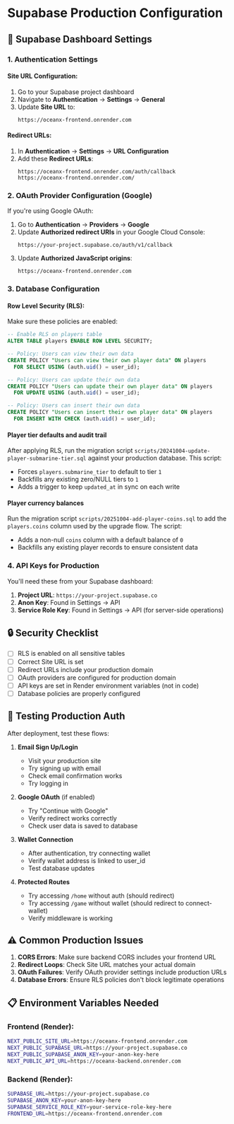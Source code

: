 # Supabase Production Configuration

## 🔧 **Supabase Dashboard Settings**

### 1. **Authentication Settings**

#### Site URL Configuration:
1. Go to your Supabase project dashboard
2. Navigate to **Authentication** → **Settings** → **General**
3. Update **Site URL** to:
   ```
   https://oceanx-frontend.onrender.com
   ```

#### Redirect URLs:
1. In **Authentication** → **Settings** → **URL Configuration**
2. Add these **Redirect URLs**:
   ```
   https://oceanx-frontend.onrender.com/auth/callback
   https://oceanx-frontend.onrender.com/
   ```

### 2. **OAuth Provider Configuration (Google)**

If you're using Google OAuth:

1. Go to **Authentication** → **Providers** → **Google**
2. Update **Authorized redirect URIs** in your Google Cloud Console:
   ```
   https://your-project.supabase.co/auth/v1/callback
   ```
3. Update **Authorized JavaScript origins**:
   ```
   https://oceanx-frontend.onrender.com
   ```

### 3. **Database Configuration**

#### Row Level Security (RLS):
Make sure these policies are enabled:

```sql
-- Enable RLS on players table
ALTER TABLE players ENABLE ROW LEVEL SECURITY;

-- Policy: Users can view their own data
CREATE POLICY "Users can view their own player data" ON players
  FOR SELECT USING (auth.uid() = user_id);

-- Policy: Users can update their own data  
CREATE POLICY "Users can update their own player data" ON players
  FOR UPDATE USING (auth.uid() = user_id);

-- Policy: Users can insert their own data
CREATE POLICY "Users can insert their own player data" ON players
  FOR INSERT WITH CHECK (auth.uid() = user_id);
```

#### Player tier defaults and audit trail
After applying RLS, run the migration script `scripts/20241004-update-player-submarine-tier.sql` against your production database. This script:

- Forces `players.submarine_tier` to default to tier `1`
- Backfills any existing zero/NULL tiers to `1`
- Adds a trigger to keep `updated_at` in sync on each write

#### Player currency balances
Run the migration script `scripts/20251004-add-player-coins.sql` to add the `players.coins` column used by the upgrade flow. The script:

- Adds a non-null `coins` column with a default balance of `0`
- Backfills any existing player records to ensure consistent data

### 4. **API Keys for Production**

You'll need these from your Supabase dashboard:

1. **Project URL**: `https://your-project.supabase.co`
2. **Anon Key**: Found in Settings → API
3. **Service Role Key**: Found in Settings → API (for server-side operations)

## 🔒 **Security Checklist**

- [ ] RLS is enabled on all sensitive tables
- [ ] Correct Site URL is set
- [ ] Redirect URLs include your production domain
- [ ] OAuth providers are configured for production domain
- [ ] API keys are set in Render environment variables (not in code)
- [ ] Database policies are properly configured

## 🧪 **Testing Production Auth**

After deployment, test these flows:

1. **Email Sign Up/Login**
   - Visit your production site
   - Try signing up with email
   - Check email confirmation works
   - Try logging in

2. **Google OAuth** (if enabled)
   - Try "Continue with Google"
   - Verify redirect works correctly
   - Check user data is saved to database

3. **Wallet Connection**
   - After authentication, try connecting wallet
   - Verify wallet address is linked to user_id
   - Test database updates

4. **Protected Routes**
   - Try accessing `/home` without auth (should redirect)
   - Try accessing `/game` without wallet (should redirect to connect-wallet)
   - Verify middleware is working

## ⚠️ **Common Production Issues**

1. **CORS Errors**: Make sure backend CORS includes your frontend URL
2. **Redirect Loops**: Check Site URL matches your actual domain
3. **OAuth Failures**: Verify OAuth provider settings include production URLs
4. **Database Errors**: Ensure RLS policies don't block legitimate operations

## 📋 **Environment Variables Needed**

### Frontend (Render):
```bash
NEXT_PUBLIC_SITE_URL=https://oceanx-frontend.onrender.com
NEXT_PUBLIC_SUPABASE_URL=https://your-project.supabase.co
NEXT_PUBLIC_SUPABASE_ANON_KEY=your-anon-key-here
NEXT_PUBLIC_API_URL=https://oceanx-backend.onrender.com
```

### Backend (Render):
```bash
SUPABASE_URL=https://your-project.supabase.co
SUPABASE_ANON_KEY=your-anon-key-here
SUPABASE_SERVICE_ROLE_KEY=your-service-role-key-here
FRONTEND_URL=https://oceanx-frontend.onrender.com
```